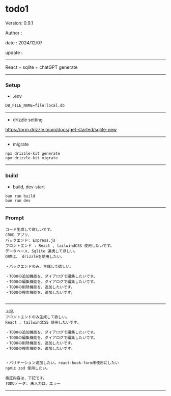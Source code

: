 ﻿# todo1

 Version: 0.9.1

 Author :
 
 date : 2024/12/07

 update :

***

React + sqlite + chatGPT generate

***
### Setup

* .env

```
DB_FILE_NAME=file:local.db
```
***
* drizzle setting

https://orm.drizzle.team/docs/get-started/sqlite-new

***
* migrate

```
npx drizzle-kit generate
npx drizzle-kit migrate
```

***
### build

* build, dev-start

```
bun run build
bun run dev
```

***
### Prompt

```
コード生成して欲しいです。
CRUD アプリ、
バックエンド: Express.js
フロントエンド : React , tailwindCSS 使用したいです。
データベース、Sqlite 連携してほしい。
ORMは、 drizzleを使用したい。

・バックエンドのみ、生成して欲しい。

・TODOの追加機能を、ダイアログで編集したいです。
・TODOの編集機能を、ダイアログで編集したいです。
・TODOの削除機能を、追加したいです。
・TODOの検索機能を、追加したいです。


```

***
```
上記、
フロントエンドのみ生成して欲しい。
React , tailwindCSS 使用したいです。

・TODOの追加機能を、ダイアログで編集したいです。
・TODOの編集機能を、ダイアログで編集したいです。
・TODOの削除機能を、追加したいです。
・TODOの検索機能を、追加したいです。


・バリデーション追加したい。react-hook-form未使用にしたい
npmは zod 使用したい。

検証内容は、下記です。
TODOデータ: 未入力は、エラー

```
***
